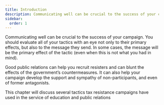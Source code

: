 ```yaml
---
title: Introduction
description: Communicating well can be crucial to the success of your campaign.
sidebar:
  order: 1
---
```

Communicating well can be crucial to the success of your campaign.
You should evaluate all of your tactics with an eye not only to their primary effects, but also to the message they send.
In some cases, the message will be the primary effect of the tactic (even when this is not what you had in mind).

Good public relations can help you recruit resisters and can blunt the effects of the government’s countermeasures.
It can also help your campaign develop the support and sympathy of non-participants, and even of former antagonists.

This chapter will discuss several tactics tax resistance campaigns have used in the service of education and public relations
